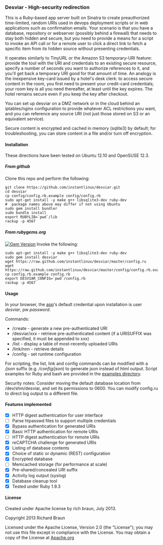### Desviar - High-security redirection ###

This is a Ruby-based app server built on Sinatra to create
preauthorized time-limited, random URIs used in devops deployment
scripts or in web applications such as confirmation emails.  Your
scenario is that you have a database, repository or webserver
(possibly behind a firewall) that needs to stay both hidden and
secure, but you need to provide a means for a script to invoke an API
call or for a remote user to click a direct link to fetch a specific
item from its hidden source without presenting credentials.

It operates similarly to TinyURL or the Amazon S3 temporary-URI
feature: provide the tool with the URI and credentials to an existing
secure resource, specify a number of seconds you want to authorize
references to it, and you'll get back a temporary URI good for that
amount of time.  An analogy is the inexpensive key-card issued by a
hotel's desk clerk: to access secure content in the room, you first
need to present your credit-card credentials; your room key is all you
need thereafter, at least until the key expires.  The hotel remains
secure even if you keep the key after checkout.

You can set up desviar on a DMZ network or in the cloud behind an
iptables/nginx configuration to provide whatever ACL restrictions you
want, and you can reference any source URI (not just those stored on
S3 or an equivalent service).

Secure content is encrypted and cached in memory (sqlite3) by default;
for troubleshooting, you can store content in a file and/or turn off
encryption.

#### Installation ####

These directions have been tested on Ubuntu 12.10 and OpenSUSE 12.3.

##### From github #####
Clone this repo and perform the following:

    git clone https://github.com/instantlinux/desviar.git
    cd desviar
    cp config/config.rb.example config/config.rb
    sudo apt-get install -y make g++ libsqlite3-dev ruby-dev
    #  package names above may differ if not using Ubuntu
    sudo gem install bundler
    sudo bundle install
    export RUBYLIB=`pwd`/lib
    rackup -p 4567

##### From rubygems.org #####
[![Gem Version](https://badge.fury.io/rb/desviar.png)](http://badge.fury.io/rb/desviar) Invoke the following:

    sudo apt-get install -y make g++ libsqlite3-dev ruby-dev
    sudo gem install desviar
    wget https://raw.github.com/instantlinux/desviar/master/config.ru
    wget https://raw.github.com/instantlinux/desviar/master/config/config.rb.example
    cp config.rb.example config.rb
    export DESVIAR_CONFIG=`pwd`/config.rb
    rackup -p 4567

#### Usage ####

In your browser, the [app](http://localhost:4567)'s default credential upon installation is user _desviar_, pw _password_.

Commands:
* /create - generate a new pre-authenticated URI
* /desviar/xxx - retrieve pre-authenticated content (if a URISUFFIX was specified, it must be appended to xxx)
* /list   - display a table of most-recently uploaded URIs
* /link/nnn - retrieve details
* /config - set runtime configuration

For scripting, the list, link and config commands can be modified with a _/json_ suffix (e.g. _/config/json_) to generate json instead of html output.  Script examples for Ruby and bash are provided in the [examples directory](https://github.com/instantlinux/desviar/tree/master/lib).

Security notes:
Consider moving the default database location from /dev/shm/desviar, and set its permissions to 0600. You can modify config.ru to direct log output to a different file.

#### Features implemented ####

- [x] HTTP digest authentication for user interface
- [ ] Parse htpasswd files to support multiple credentials
- [x] Bypass authentication for generated URIs
- [x] Basic HTTP authentication for remote URIs
- [ ] HTTP digest authentication for remote URIs
- [x] reCAPTCHA challenge for generated URIs
- [x] Listing of database contents
- [x] Choice of static or dynamic (REST) configuration
- [x] Encrypted database
- [ ] Memcached storage (for performance at scale)
- [x] Pre-shared/concealed URI suffix
- [x] Activity log output (syslog)
- [x] Database cleanup tool
- [x] Tested under Ruby 1.9.3

#### License ####

Created under Apache license by rich braun, July 2013.

 Copyright 2013 Richard Braun

   Licensed under the Apache License, Version 2.0 (the "License");
   you may not use this file except in compliance with the License.
   You may obtain a copy of the License at 
       [Apache.org](http://www.apache.org/licenses/LICENSE-2.0)
